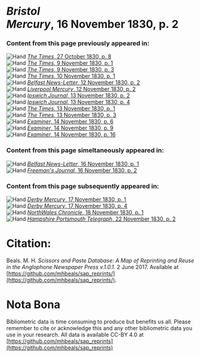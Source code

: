 # *Bristol Mercury*, 16 November 1830, p. 2  
  
### Content from this page previously appeared in:  
![Hand](http://scissorsandpaste.net/wp-content/uploads/2017/06/smallhandpointer.png) [*The Times*, 27 October 1830, p. 8](https://mhbeals.github.io/sap_html/The-Times/The-Times-27-October-1830-p-8)  
![Hand](http://scissorsandpaste.net/wp-content/uploads/2017/06/smallhandpointer.png) [*The Times*, 9 November 1830, p. 1](https://mhbeals.github.io/sap_html/The-Times/The-Times-9-November-1830-p-1)  
![Hand](http://scissorsandpaste.net/wp-content/uploads/2017/06/smallhandpointer.png) [*The Times*, 9 November 1830, p. 3](https://mhbeals.github.io/sap_html/The-Times/The-Times-9-November-1830-p-3)  
![Hand](http://scissorsandpaste.net/wp-content/uploads/2017/06/smallhandpointer.png) [*The Times*, 10 November 1830, p. 1](https://mhbeals.github.io/sap_html/The-Times/The-Times-10-November-1830-p-1)  
![Hand](http://scissorsandpaste.net/wp-content/uploads/2017/06/smallhandpointer.png) [*Belfast News-Letter*, 12 November 1830, p. 2](https://mhbeals.github.io/sap_html/Belfast-News-Letter/Belfast-News-Letter-12-November-1830-p-2)  
![Hand](http://scissorsandpaste.net/wp-content/uploads/2017/06/smallhandpointer.png) [*Liverpool Mercury*, 12 November 1830, p. 2](https://mhbeals.github.io/sap_html/Liverpool-Mercury/Liverpool-Mercury-12-November-1830-p-2)  
![Hand](http://scissorsandpaste.net/wp-content/uploads/2017/06/smallhandpointer.png) [*Ipswich Journal*, 13 November 1830, p. 2](https://mhbeals.github.io/sap_html/Ipswich-Journal/Ipswich-Journal-13-November-1830-p-2)  
![Hand](http://scissorsandpaste.net/wp-content/uploads/2017/06/smallhandpointer.png) [*Ipswich Journal*, 13 November 1830, p. 4](https://mhbeals.github.io/sap_html/Ipswich-Journal/Ipswich-Journal-13-November-1830-p-4)  
![Hand](http://scissorsandpaste.net/wp-content/uploads/2017/06/smallhandpointer.png) [*The Times*, 13 November 1830, p. 1](https://mhbeals.github.io/sap_html/The-Times/The-Times-13-November-1830-p-1)  
![Hand](http://scissorsandpaste.net/wp-content/uploads/2017/06/smallhandpointer.png) [*The Times*, 13 November 1830, p. 3](https://mhbeals.github.io/sap_html/The-Times/The-Times-13-November-1830-p-3)  
![Hand](http://scissorsandpaste.net/wp-content/uploads/2017/06/smallhandpointer.png) [*Examiner*, 14 November 1830, p. 6](https://mhbeals.github.io/sap_html/Examiner/Examiner-14-November-1830-p-6)  
![Hand](http://scissorsandpaste.net/wp-content/uploads/2017/06/smallhandpointer.png) [*Examiner*, 14 November 1830, p. 9](https://mhbeals.github.io/sap_html/Examiner/Examiner-14-November-1830-p-9)  
![Hand](http://scissorsandpaste.net/wp-content/uploads/2017/06/smallhandpointer.png) [*Examiner*, 14 November 1830, p. 16](https://mhbeals.github.io/sap_html/Examiner/Examiner-14-November-1830-p-16)  
  
### Content from this page simeltaneously appeared in:  
![Hand](http://scissorsandpaste.net/wp-content/uploads/2017/06/smallhandpointer.png) [*Belfast News-Letter*, 16 November 1830, p. 1](https://mhbeals.github.io/sap_html/Belfast-News-Letter/Belfast-News-Letter-16-November-1830-p-1)  
![Hand](http://scissorsandpaste.net/wp-content/uploads/2017/06/smallhandpointer.png) [*Freeman's Journal*, 16 November 1830, p. 2](https://mhbeals.github.io/sap_html/Freeman's-Journal/Freeman's-Journal-16-November-1830-p-2)  
  
### Content from this page subsequently appeared in:  
![Hand](http://scissorsandpaste.net/wp-content/uploads/2017/06/smallhandpointer.png) [*Derby Mercury*, 17 November 1830, p. 1](https://mhbeals.github.io/sap_html/Derby-Mercury/Derby-Mercury-17-November-1830-p-1)  
![Hand](http://scissorsandpaste.net/wp-content/uploads/2017/06/smallhandpointer.png) [*Derby Mercury*, 17 November 1830, p. 4](https://mhbeals.github.io/sap_html/Derby-Mercury/Derby-Mercury-17-November-1830-p-4)  
![Hand](http://scissorsandpaste.net/wp-content/uploads/2017/06/smallhandpointer.png) [*NorthWales Chronicle*, 18 November 1830, p. 1](https://mhbeals.github.io/sap_html/NorthWales-Chronicle/NorthWales-Chronicle-18-November-1830-p-1)  
![Hand](http://scissorsandpaste.net/wp-content/uploads/2017/06/smallhandpointer.png) [*Hampshire Portsmouth Telegraph*, 22 November 1830, p. 2](https://mhbeals.github.io/sap_html/Hampshire-Portsmouth-Telegraph/Hampshire-Portsmouth-Telegraph-22-November-1830-p-2)  


# Citation: 

Beals. M. H. *Scissors and Paste Database: A Map of Reprinting and Reuse in the Anglophone Newspaper Press v.1.0.1.* 2 June 2017. Available at [https://github.com/mhbeals/sap_reprints/](https://github.com/mhbeals/sap_reprints/). 

# Nota Bona

Bibliometric data is time consuming to produce but benefits us all. Please remember to cite or acknowledge this and any other bibliometric data you use in your research. All data is available CC-BY 4.0 at [https://github.com/mhbeals/sap_reprints](https://github.com/mhbeals/sap_reprints)
